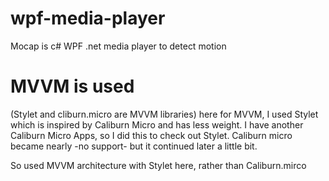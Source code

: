 # wpf-media-player
Mocap is c# WPF .net media player to detect motion

# MVVM is used
(Stylet and cliburn.micro are MVVM libraries)
here for MVVM, I used Stylet which is inspired by Caliburn Micro and has less weight. I have another Caliburn Micro Apps, so I did this to check out Stylet. Caliburn micro became nearly  -no support- but it continued later a little bit.

So used MVVM architecture with Stylet here, rather than Caliburn.mirco
